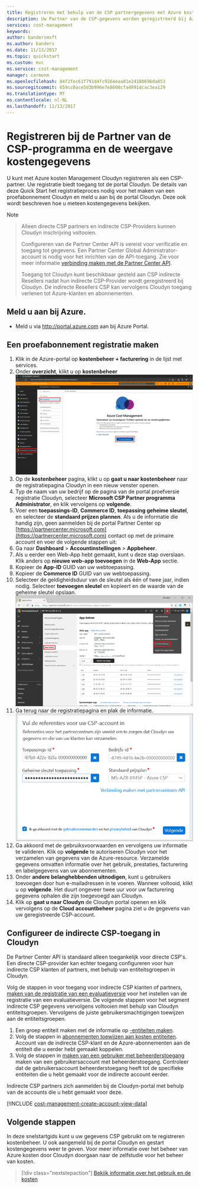 ```yaml
---
title: Registreren met behulp van de CSP partnergegevens met Azure kosten Management | Microsoft Docs
description: Uw Partner van de CSP-gegevens worden geregistreerd bij Azure kosten Management Cloudyn gebruiken.
services: cost-management
keywords: 
author: bandersmsft
ms.author: banders
ms.date: 11/13/2017
ms.topic: quickstart
ms.custom: mvc
ms.service: cost-management
manager: carmonm
ms.openlocfilehash: 84f2fec61f791d4fc9264eaa01e24180696da853
ms.sourcegitcommit: 659cc0ace5d3b996e7e8608cfa4991dcac3ea129
ms.translationtype: MT
ms.contentlocale: nl-NL
ms.lasthandoff: 11/13/2017
---
```

# <a name="register-with-the-csp-partner-program-and-view-cost-data"></a>Registreren bij de Partner van de CSP-programma en de weergave kostengegevens

U kunt met Azure kosten Management Cloudyn registreren als een CSP-partner. Uw registratie biedt toegang tot de portal Cloudyn. De details van deze Quick Start het registratieproces nodig voor het maken van een proefabonnement Cloudyn en meld u aan bij de portal Cloudyn. Deze ook wordt beschreven hoe u meteen kostengegevens bekijken.


>[!NOTE]

>Alleen directe CSP partners en indirecte CSP-Providers kunnen Cloudyn inschrijving voltooien.
>
>Configureren van de Partner Center API is vereist voor verificatie en toegang tot gegevens. Een Partner Center Global Administrator-account is nodig voor het inrichten van de API-toegang.
Zie voor meer informatie [verbinding maken met de Partner Center API](https://msdn.microsoft.com/library/partnercenter/mt709136.aspx).
>
>Toegang tot Cloudyn kunt beschikbaar gesteld aan CSP indirecte Resellers nadat hun indirecte CSP-Provider wordt geregistreerd bij Cloudyn. De indirecte Resellers CSP kan vervolgens Cloudyn toegang verlenen tot Azure-klanten en abonnementen.

## <a name="log-in-to-azure"></a>Meld u aan bij Azure.

- Meld u via http://portal.azure.com aan bij Azure Portal.

## <a name="create-a-trial-registration"></a>Een proefabonnement registratie maken

1. Klik in de Azure-portal op **kostenbeheer + facturering** in de lijst met services.
2. Onder **overzicht**, klikt u op **kostenbeheer**  
    ![Kosten Management-pagina](./media/quick-register-csp/cost-mgt-billing-service.png)
3. Op de **kostenbeheer** pagina, klikt u op **gaat u naar kostenbeheer** naar de registratiepagina Cloudyn in een nieuw venster openen.
4. Typ de naam van uw bedrijf op de pagina van de portal proefversie registratie Cloudyn, selecteer **Microsoft CSP Partner programma Administrator**, en klik vervolgens op **volgende**.  
5. Voer een **toepassings-ID**, **Commerce ID**, **toepassing geheime sleutel**, en selecteer de **standaard prijzen plannen**. Als u de informatie die handig zijn, geen aanmelden bij de portal Partner Center op [https://partnercenter.microsoft.com](https://partnercenter.microsoft.com) contact op met de primaire account en voer de volgende stappen uit:
  1. Ga naar **Dashboard** > **Accountinstellingen** > **Appbeheer**.
  2. Als u eerder een Web-App hebt gemaakt, kunt u deze stap overslaan. Klik anders op **nieuwe web-app toevoegen** in de **Web-App** sectie.
  3. Kopieer de **App-ID** GUID van uw webtoepassing.
  4. Kopieer de **Commerce ID** GUID van uw webtoepassing.
  5. Selecteer de geldigheidsduur van de sleutel als één of twee jaar, indien nodig. Selecteer **toevoegen sleutel** en kopieert en de waarde van de geheime sleutel opslaan.  
    ![CSP Partner Center](./media/quick-register-csp/csp-partner-center.png)
  6. Ga terug naar de registratiepagina en plak de informatie.  
      ![CSP-accountreferenties](./media/quick-register-csp/csp-reg.png)
6. Ga akkoord met de gebruiksvoorwaarden en vervolgens uw informatie te valideren. Klik op **volgende** te autoriseren Cloudyn voor het verzamelen van gegevens van de Azure-resource. Verzamelde gegevens omvatten informatie over het gebruik, prestaties, facturering en labelgegevens van uw abonnementen.  
7. Onder **andere belanghebbenden uitnodigen**, kunt u gebruikers toevoegen door hun e-mailadressen in te voeren. Wanneer voltooid, klikt u op **volgende**. Het duurt ongeveer twee uur voor uw facturering gegevens ophalen die zijn toegevoegd aan Cloudyn.
8. Klik op **gaat u naar Cloudyn** de Cloudyn portal openen en klik vervolgens op de **Cloud accountbeheer** pagina ziet u de gegevens van uw geregistreerde CSP-account.

## <a name="configure-indirect-csp-access-in-cloudyn"></a>Configureer de indirecte CSP-toegang in Cloudyn

De Partner Center API is standaard alleen toegankelijk voor directe CSP's. Een directe CSP-provider kan echter toegang configureren voor hun indirecte CSP klanten of partners, met behulp van entiteitsgroepen in Cloudyn.

Volg de stappen in voor toegang voor indirecte CSP klanten of partners, [maken van de registratie van een evaluatieversie](#create-a-trial-registration) voor het instellen van de registratie van een evaluatieversie. De volgende stappen voor het segment indirecte CSP gegevens vervolgens voltooien met behulp van Cloudyn entiteitsgroepen. Vervolgens de juiste gebruikersmachtigingen toewijzen aan de entiteitsgroepen.

1. Een groep entiteit maken met de informatie op [-entiteiten maken](tutorial-user-access.md#create-entities).
2. Volg de stappen in [abonnementen toewijzen aan kosten entiteiten](https://support.cloudyn.com/hc/en-us/articles/115005139425-Video-Assigning-subscriptions-to-Cost-Entities). Account van de indirecte CSP-klant en de Azure-abonnementen aan de entiteit die u eerder hebt gemaakt koppelen.
3. Volg de stappen in [maken van een gebruiker met beheerderstoegang](tutorial-user-access.md#create-a-user-with-admin-access) maken van een gebruikersaccount met beheerderstoegang. Controleer dat de gebruikersaccount beheerderstoegang heeft tot de specifieke entiteiten die u hebt gemaakt voor de indirecte account eerder.

Indirecte CSP partners zich aanmelden bij de Cloudyn-portal met behulp van de accounts die u hebt gemaakt voor deze.


[!INCLUDE [cost-management-create-account-view-data](../../includes/cost-management-create-account-view-data.md)]

## <a name="next-steps"></a>Volgende stappen

In deze snelstartgids kunt u uw gegevens CSP gebruikt om te registreren kostenbeheer. U ook aangemeld bij de portal Cloudyn en gestart kostengegevens weer te geven. Voor meer informatie over het beheer van Azure kosten door Cloudyn doorgaan naar de zelfstudie voor het beheer van kosten.

> [!div class="nextstepaction"]
> [Bekijk informatie over het gebruik en de kosten](./tutorial-review-usage.md)
